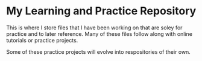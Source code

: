 # My Learning and Practice Repository

This is where I store files that I have been working on that are soley for practice and to later reference. Many of these files follow along with online tutorials or practice projects.

Some of these practice projects will evolve into respositories of their own.
